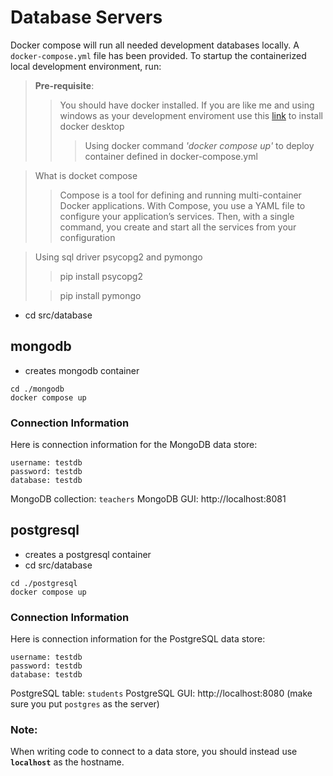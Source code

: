 # Database Servers

Docker compose will run all needed development databases locally. 
A `docker-compose.yml` file has been provided. To startup the containerized local development environment, run:

> **Pre-requisite**:
>> You should have docker installed. If you are like me and using windows as your development enviroment
>> use this [link](https://docs.docker.com/desktop/windows/install/) to install docker desktop
>>> Using docker command  *'docker compose up'* to deploy container defined in docker-compose.yml

> What is docket compose
>> Compose is a tool for defining and running multi-container Docker applications. With Compose, you use a YAML file
> to configure your application’s services. Then, with a single command, you create and start all the services from your configuration 

> Using sql driver psycopg2 and pymongo
>> pip install psycopg2
> 
>>  pip install pymongo

- cd src/database

## mongodb
- creates mongodb container
```
cd ./mongodb
docker compose up
```

### Connection Information
Here is connection information for the MongoDB data store:

```
username: testdb    
password: testdb    
database: testdb 
``` 

MongoDB collection: `teachers`
MongoDB GUI: http://localhost:8081

## postgresql
- creates a postgresql container
- cd src/database
```
cd ./postgresql
docker compose up
```

### Connection Information
Here is connection information for the PostgreSQL data store:

```
username: testdb    
password: testdb    
database: testdb 
``` 
PostgreSQL table: `students`
PostgreSQL GUI: http://localhost:8080  (make sure you put `postgres` as the server)

### Note: 
When writing code to connect to a data store, you should instead use **`localhost`** as the hostname.
